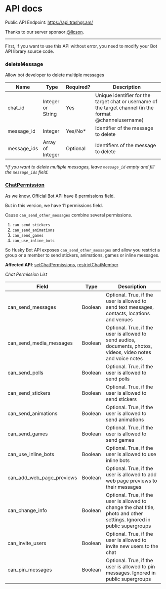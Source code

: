 # API docs

Public API Endpoint: https://api.trashgr.am/

Thanks to our server sponsor [@licson](https://github.com/licson).

---

First, if you want to use this API without error, you need to modify your Bot API library source code.

### deleteMessage

Allow bot developer to delete multiple messages

| Name        | Type              | Required? | Description                                                                                              |
|-------------|-------------------|-----------|----------------------------------------------------------------------------------------------------------|
| chat_id     | Integer or String | Yes       | Unique identifier for the target chat or username of the target channel (in the format @channelusername) |
| message_id  | Integer           | Yes/No*   | Identifier of the message to delete                                                                      |
| message_ids | Array of Integer  | Optional  | Identifiers of the message to delete                                                                     |

**If you want to delete multiple messages, leave `message_id` empty and fill the `message_ids` field.*

### [ChatPermission](https://core.telegram.org/bots/api#chatpermissions) 

As we know, Official Bot API have 8 permissions field.

But in this version, we have 11 permissions field.

Cause `can_send_other_messages` combine several permissions.

1. `can_send_stickers`
2. `can_send_animations`
3. `can_send_games`
4. `can_use_inline_bots`

So Husky Bot API exposes `can_send_other_messages` and allow you restrict a group or a member to send stickers, animations, games or inline messages.

__Affected API__: [setChatPermissions](setChatPermissions), [restrictChatMember](https://core.telegram.org/bots/api#restrictchatmember)

_Chat Permission List_

| Field                     | Type    | Description                                                                                                              |
|---------------------------|---------|--------------------------------------------------------------------------------------------------------------------------|
| can_send_messages         | Boolean | Optional. True, if the user is allowed to send text messages, contacts, locations and venues                             |
| can_send_media_messages   | Boolean | Optional. True, if the user is allowed to send audios, documents, photos, videos, video notes and voice notes            |
| can_send_polls            | Boolean | Optional. True, if the user is allowed to send polls                                                                     |
| can_send_stickers         | Boolean | Optional. True, if the user is allowed to send stickers                                                                  |
| can_send_animations       | Boolean | Optional. True, if the user is allowed to send animations                                                                |
| can_send_games            | Boolean | Optional. True, if the user is allowed to send games                                                                     |
| can_use_inline_bots       | Boolean | Optional. True, if the user is allowed to use inline bots                                                                |
| can_add_web_page_previews | Boolean | Optional. True, if the user is allowed to add web page previews to their messages                                        |
| can_change_info           | Boolean | Optional. True, if the user is allowed to change the chat title, photo and other settings. Ignored in public supergroups |
| can_invite_users          | Boolean | Optional. True, if the user is allowed to invite new users to the chat                                                   |
| can_pin_messages          | Boolean | Optional. True, if the user is allowed to pin messages. Ignored in public supergroups                                    |
